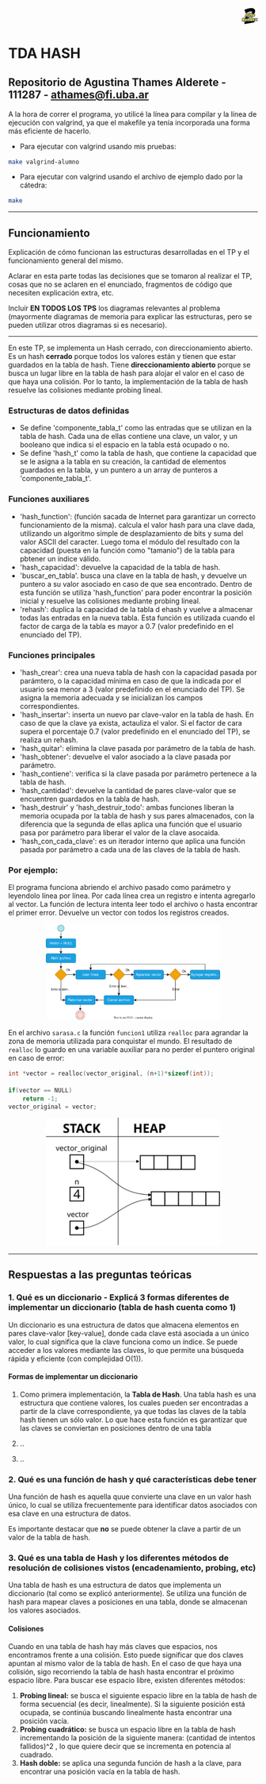 <div align="right">
<img width="32px" src="img/algo2.svg">
</div>

# TDA HASH

## Repositorio de Agustina Thames Alderete - 111287 - athames@fi.uba.ar

A la hora de correr el programa, yo utilicé la línea para compilar y la línea de ejecución con valgrind, ya que el makefile ya tenía incorporada una forma más eficiente de hacerlo.

- Para ejecutar con valgrind usando mis pruebas:

```bash
make valgrind-alumno
```

- Para ejecutar con valgrind usando el archivo de ejemplo dado por la cátedra:
```bash
make 
```
---
##  Funcionamiento

Explicación de cómo funcionan las estructuras desarrolladas en el TP y el funcionamiento general del mismo.

Aclarar en esta parte todas las decisiones que se tomaron al realizar el TP, cosas que no se aclaren en el enunciado, fragmentos de código que necesiten explicación extra, etc.

Incluír **EN TODOS LOS TPS** los diagramas relevantes al problema (mayormente diagramas de memoria para explicar las estructuras, pero se pueden utilizar otros diagramas si es necesario).

---
En este TP, se implementa un Hash cerrado, con direccionamiento abierto. Es un hash **cerrado** porque todos los valores están y tienen que estar guardados en la tabla de hash. Tiene **direccionamiento abierto** porque se busca un lugar libre en la tabla de hash para alojar el valor en el caso de que haya una colisión. Por lo tanto, la implementación de la tabla de hash resuelve las colisiones mediante probing lineal.

### Estructuras de datos definidas
- Se define 'componente_tabla_t' como las entradas que se utilizan en la tabla de hash. Cada una de ellas contiene una clave, un valor, y un booleano que indica si el espacio en la tabla está ocupado o no.
- Se define 'hash_t' como la tabla de hash, que contiene la capacidad que se le asigna a la tabla en su creación, la cantidad de elementos guardados en la tabla, y un puntero a un array de punteros a 'componente_tabla_t'.

### Funciones auxiliares
- 'hash_function': (función sacada de Internet para garantizar un correcto funcionamiento de la misma). calcula el valor hash para una clave dada, utilizando un algoritmo simple de desplazamiento de bits y suma del valor ASCII del caracter. Luego toma el módulo del resultado con la capacidad (puesta en la función como "tamanio") de la tabla para pbtener un índice válido.
- 'hash_capacidad': devuelve la capacidad de la tabla de hash.
- 'buscar_en_tabla'. busca una clave en la tabla de hash, y devuelve un puntero a su valor asociado en caso de que sea encontrado. Dentro de esta función se utiliza 'hash_function' para poder encontrar la posición inicial y resuelve las colisiones mediante probing lineal.
- 'rehash': duplica la capacidad de la tabla d ehash y vuelve a almacenar todas las entradas en la nueva tabla. Esta función es utilizada cuando el factor de carga de la tabla es mayor a 0.7 (valor predefinido en el enunciado del TP).

### Funciones principales
- 'hash_crear': crea una nueva tabla de hash con la capacidad pasada por parámtero, o la capacidad mínima en caso de que la indicada por el usuario sea menor a 3 (valor predefinido en el enunciado del TP). Se asigna la memoria adecuada y se inicializan los campos correspondientes.
- 'hash_insertar': inserta un nuevo par clave-valor en la tabla de hash. En caso de que la clave ya exista, actauliza el valor. Si el factor de cara supera el porcentaje 0.7 (valor predefinido en el enunciado del TP), se realiza un rehash.
- 'hash_quitar': elimina la clave pasada por parámetro de la tabla de hash.
- 'hash_obtener': devuelve el valor asociado a la clave pasada por parámetro.
- 'hash_contiene': verifica si la clave pasada por parámetro pertenece a la tabla de hash.
- 'hash_cantidad': devuelve la cantidad de pares clave-valor que se encuentren guardados en la tabla de hash.
- 'hash_destruir' y 'hash_destruir_todo': ambas funciones liberan la memoria ocupada por la tabla de hash y sus pares almacenados, con la diferencia que la segunda de ellas aplica una función que el usuario pasa por parámetro para liberar el valor de la clave asocaida.
- 'hash_con_cada_clave': es un iterador interno que aplica una función pasada por parámetro a cada una de las claves de la tabla de hash.

### Por ejemplo:

El programa funciona abriendo el archivo pasado como parámetro y leyendolo línea por línea. Por cada línea crea un registro e intenta agregarlo al vector. La función de lectura intenta leer todo el archivo o hasta encontrar el primer error. Devuelve un vector con todos los registros creados.

<div align="center">
<img width="70%" src="img/diagrama1.svg">
</div>

En el archivo `sarasa.c` la función `funcion1` utiliza `realloc` para agrandar la zona de memoria utilizada para conquistar el mundo. El resultado de `realloc` lo guardo en una variable auxiliar para no perder el puntero original en caso de error:

```c
int *vector = realloc(vector_original, (n+1)*sizeof(int));

if(vector == NULL)
    return -1;
vector_original = vector;
```


<div align="center">
<img width="70%" src="img/diagrama2.svg">
</div>

---

## Respuestas a las preguntas teóricas
### 1. Qué es un diccionario - Explicá 3 formas diferentes de implementar un diccionario (tabla de hash cuenta como 1)
Un diccionario es una estructura de datos que almacena elementos en pares clave-valor [key-value], donde cada clave está asociada a un único valor, lo cual significa que la clave funciona como un índice. Se puede acceder a los valores mediante las claves, lo que permite una búsqueda rápida y eficiente (con complejidad O(1)).

#### Formas de implementar un diccionario
1. Como primera implementación, la **Tabla de Hash**. Una tabla hash es una estructura que contiene valores, los cuales pueden ser encontradas a partir de la clave correspondiente, ya que todas las claves de la tabla hash tienen un sólo valor. Lo que hace esta función es garantizar que las claves se conviertan en posiciones dentro de una tabla

2. ..

   
3. ..

### 2. Qué es una función de hash y qué características debe tener
Una función de hash es aquella quue convierte una clave en un valor hash único, lo cual se utiliza frecuentemente para identificar datos asociados con esa clave en una estructura de datos.

Es importante destacar que **no** se puede obtener la clave a partir de un valor de la tabla de hash.

### 3. Qué es una tabla de Hash y los diferentes métodos de resolución de colisiones vistos (encadenamiento, probing, etc)
Una tabla de hash es una estructura de datos que implementa un diccionario (tal como se explicó anteriormente). Se utiliza una función de hash para mapear claves a posiciones en una tabla, donde se almacenan los valores asociados. 

#### Colisiones
Cuando en una tabla de hash hay más claves que espacios, nos encontramos frente a una colisión. Esto puede significar que dos claves apuntan al mismo valor de la tabla de hash. En el caso de que haya una colisión, sigo recorriendo la tabla de hash hasta encontrar el próximo espacio libre. Para buscar ese espacio libre, existen diferentes métodos:
1. **Probing lineal:** se busca el siguiente espacio libre en la tabla de hash de forma secuencial (es decir, linealmente). Si la siguiente posición está ocupada, se continúa buscando linealmente hasta encontrar una posición vacía.
2. **Probing cuadrático:** se busca un espacio libre en la tabla de hash incrementando la posición de la siguiente manera: (cantidad de intentos fallidos)^2 , lo que quiere decir que se incrementa en potencia al cuadrado. 
3. **Hash doble:** se aplica una segunda función de hash a la clave, para encontrar una posición vacía en la tabla de hash. 
